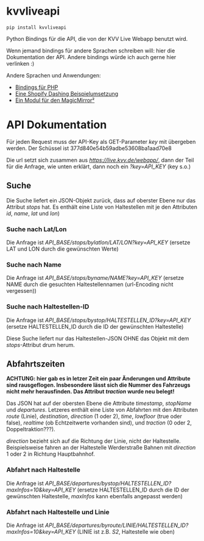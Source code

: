 # kvvliveapi

`pip install kvvliveapi`

Python Bindings für die API, die von der KVV Live Webapp benutzt wird.

Wenn jemand bindings für andere Sprachen schreiben will: hier die Dokumentation der API. Andere bindings würde ich auch gerne hier verlinken :)

Andere Sprachen und Anwendungen:

* [Bindings für PHP](https://github.com/MartinLoeper/KVV-PHP-unofficial-)
* [Eine Shopify Dashing Beispielumsetzung](https://github.com/anthu/kvv-departure-dashboard)
* [Ein Modul für den MagicMirror²](https://github.com/yo-less/MMM-KVV)

# API Dokumentation

Für jeden Request muss der API-Key als GET-Parameter *key* mit übergeben werden. Der Schüssel ist 377d840e54b59adbe53608ba1aad70e8

Die url setzt sich zusammen aus *https://live.kvv.de/webapp/*, dann der Teil für die Anfrage, wie unten erklärt, dann noch ein *?key=API_KEY* (key s.o.)

## Suche

Die Suche liefert ein JSON-Objekt zurück, dass auf oberster Ebene nur das Attribut *stops* hat. Es enthält eine Liste von Haltestellen mit je den Attributen *id*, *name*, *lat* und *lon*)

### Suche nach Lat/Lon

Die Anfrage ist *API_BASE/stops/bylatlon/LAT/LON?key=API_KEY* (ersetze LAT und LON durch die gewünschten Werte)

### Suche nach Name

Die Anfrage ist *API_BASE/stops/byname/NAME?key=API_KEY* (ersetze NAME durch die gesuchten Haltestellennamen (url-Encoding nicht vergessen))

### Suche nach Haltestellen-ID

Die Anfrage ist *API_BASE/stops/bystop/HALTESTELLEN_ID?key=API_KEY* (ersetze HALTESTELLEN_ID durch die ID der gewünschten Haltestelle)

Diese Suche liefert nur das Haltestellen-JSON OHNE das Objekt mit dem *stops*-Attribut drum herum.


## Abfahrtszeiten

**ACHTUNG: hier gab es in letzer Zeit ein paar Änderungen und Attribute sind rausgeflogen. Insbesondere lässt sich die Nummer des Fahrzeugs nicht mehr herausfinden. Das Attribut *traction* wurde neu belegt!**

Das JSON hat auf der obersten Ebene die Attribute *timestamp*, *stopName* und *departures*. Letzeres enthält eine Liste von Abfahrten mit den Attributen *route* (Linie), *destination*, *direction* (1 oder 2), *time*, *lowfloor* (true oder false), *realtime* (ob Echtzeitwerte vorhanden sind), und *traction* (0 oder 2, Doppeltraktion???).

*direction* bezieht sich auf die Richtung der Linie, nicht der Haltestelle. Beispielsweise fahren an der Haltestelle Werderstraße Bahnen mit *direction*  1 oder 2 in Richtung Hauptbahnhof.

### Abfahrt nach Haltestelle

Die Anfrage ist *API_BASE/departures/bystop/HALTESTELLEN_ID?maxInfos=10&key=API_KEY* (ersetze HALTESTELLEN_ID durch die ID der gewünschten Haltestelle, *maxInfos* kann ebenfalls angepasst werden)

### Abfahrt nach Haltestelle und Linie

Die Anfrage ist *API_BASE/departures/byroute/LINIE/HALTESTELLEN_ID?maxInfos=10&key=API_KEY* (LINIE ist z.B. *S2*, Haltestelle wie oben)
